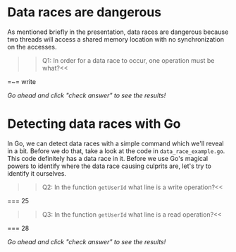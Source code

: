 # Data races are dangerous
As mentioned briefly in the presentation, data races are dangerous because two threads will access a shared memory location with no synchronization on the accesses.

>>Q1: In order for a data race to occur, one operation must be what?<<

=~= write

*Go ahead and click "check answer" to see the results!* 

# Detecting data races with Go
In Go, we can detect data races with a simple command which we'll reveal in a bit. Before we do that, take a look at the code in `data_race_example.go`. This code definitely has a data race in it. Before we use Go's magical powers to identify where the data race causing culprits are, let's try to identify it ourselves.

>>Q2: In the function `getUserId` what line is a write operation?<<

=== 25

>>Q3: In the function `getUserId` what line is a read operation?<<

=== 28

*Go ahead and click "check answer" to see the results!* 


